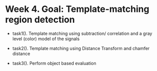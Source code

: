 # Week 4. Goal: Template-matching region detection

  - task1(). Template matching using subtraction/ correlation and a gray level
    (color) model of the signals
  
  - task2(). Template matching using Distance Transform and chamfer distance

  - task3(). Perform object based evaluation
